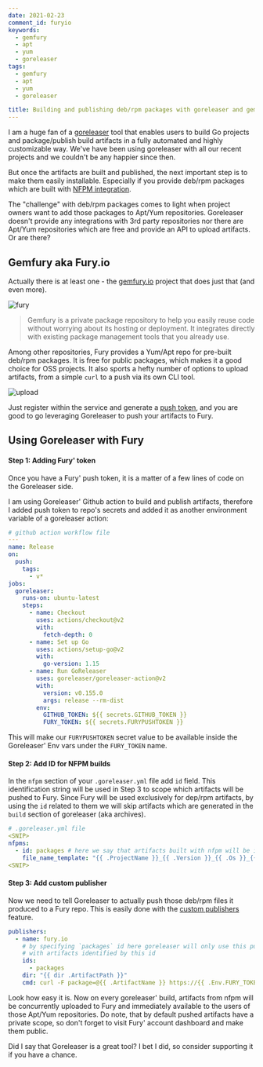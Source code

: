 ```yaml
---
date: 2021-02-23
comment_id: furyio
keywords:
  - gemfury
  - apt
  - yum
  - goreleaser
tags:
  - gemfury
  - apt
  - yum
  - goreleaser

title: Building and publishing deb/rpm packages with goreleaser and gemfury
---
```


I am a huge fan of a [goreleaser](https://goreleaser.com/) tool that enables users to build Go projects and package/publish build artifacts in a fully automated and highly customizable way. We've have been using goreleaser with all our recent projects and we couldn't be any happier since then.

But once the artifacts are built and published, the next important step is to make them easily installable. Especially if you provide deb/rpm packages which are built with [NFPM integration](https://goreleaser.com/customization/nfpm/).

The "challenge" with deb/rpm packages comes to light when project owners want to add those packages to Apt/Yum repositories. Goreleaser doesn't provide any integrations with 3rd party repositories nor there are Apt/Yum repositories which are free and provide an API to upload artifacts. Or are there?

## Gemfury aka Fury.io

Actually there is at least one - the [gemfury.io](https://gemfury.com/) project that does just that (and even more).

![fury](https://gitlab.com/rdodin/pics/-/wikis/uploads/f329ec478f16c4b2c0dce0108a51be75/image.png)

> Gemfury is a private package repository to help you easily reuse code without worrying about its hosting or deployment. It integrates directly with existing package management tools that you already use.

Among other repositories, Fury provides a Yum/Apt repo for pre-built deb/rpm packages. It is free for public packages, which makes it a good choice for OSS projects. It also sports a hefty number of options to upload artifacts, from a simple `curl` to a push via its own CLI tool.

![upload](https://gitlab.com/rdodin/pics/-/wikis/uploads/9d85417c6db94401967e1a4e7d342354/image.png)

Just register within the service and generate a [push token](https://gemfury.com/help/tokens/#push-tokens-to-upload-packages), and you are good to go leveraging Goreleaser to push your artifacts to Fury.

## Using Goreleaser with Fury

#### Step 1: Adding Fury' token

Once you have a Fury' push token, it is a matter of a few lines of code on the Goreleaser side.

I am using Goreleaser' Github action to build and publish artifacts, therefore I added push token to repo's secrets and added it as another environment variable of a goreleaser action:

```yaml
# github action workflow file
---
name: Release
on:
  push:
    tags:
      - v*
jobs:
  goreleaser:
    runs-on: ubuntu-latest
    steps:
      - name: Checkout
        uses: actions/checkout@v2
        with:
          fetch-depth: 0
      - name: Set up Go
        uses: actions/setup-go@v2
        with:
          go-version: 1.15
      - name: Run GoReleaser
        uses: goreleaser/goreleaser-action@v2
        with:
          version: v0.155.0
          args: release --rm-dist
        env:
          GITHUB_TOKEN: ${{ secrets.GITHUB_TOKEN }}
          FURY_TOKEN: ${{ secrets.FURYPUSHTOKEN }}
```

This will make our `FURYPUSHTOKEN` secret value to be available inside the Goreleaser' Env vars under the `FURY_TOKEN` name.

#### Step 2: Add ID for NFPM builds

In the `nfpm` section of your `.goreleaser.yml` file add `id` field. This identification string will be used in Step 3 to scope which artifacts will be pushed to Fury. Since Fury will be used exclusively for dep/rpm artifacts, by using the `id` related to them we will skip artifacts which are generated in the `build` section of goreleaser (aka archives).

```yaml
# .goreleaser.yml file
<SNIP>
nfpms:
  - id: packages # here we say that artifacts built with nfpm will be identified with `packages` string.
    file_name_template: "{{ .ProjectName }}_{{ .Version }}_{{ .Os }}_{{ .Arch }}"
<SNIP>
```

#### Step 3: Add custom publisher

Now we need to tell Goreleaser to actually push those deb/rpm files it produced to a Fury repo. This is easily done with the [custom publishers](https://goreleaser.com/customization/publishers/) feature.

```yaml
publishers:
  - name: fury.io
    # by specifying `packages` id here goreleaser will only use this publisher
    # with artifacts identified by this id
    ids:
      - packages
    dir: "{{ dir .ArtifactPath }}"
    cmd: curl -F package=@{{ .ArtifactName }} https://{{ .Env.FURY_TOKEN }}@push.fury.io/netdevops/
```

Look how easy it is. Now on every goreleaser' build, artifacts from nfpm will be concurrently uploaded to Fury and immediately available to the users of those Apt/Yum repositories. Do note, that by default pushed artifacts have a private scope, so don't forget to visit Fury' account dashboard and make them public.

Did I say that Goreleaser is a great tool? I bet I did, so consider supporting it if you have a chance.
